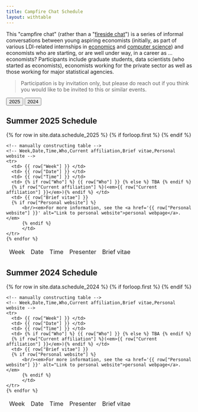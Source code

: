 ```yaml
---
title: Campfire Chat Schedule
layout: withtable
---
```


This "campfire chat" (rather than a "[fireside chat](https://en.wikipedia.org/wiki/Fireside_chats)") is a series of informal conversations between young aspiring economists (initially, as part of various LDI-related internships in <a href="https://aeadataeditor.github.io/projects/project6" alt="Link to internship in economics">economics</a> and <a href="https://transparency-certified.github.io/jobs/cornell" alt="Link to internship in computer science">computer science</a>) and economists who are starting, or are well under way, in a career as ... economists? Participants include graduate students, data scientists (who started as economists), economists working for the private sector as well as those working for major statistical agencies. 

> Participation is by invitation only, but please do reach out if you think you would like to be invited to this or similar events.

<div class="tabs">
  <button class="tablinks active" onclick="openTab(event, 'tab2025')">2025</button>
  <button class="tablinks" onclick="openTab(event, 'tab2024')">2024</button>
</div>

<div id="tab2025" class="tabcontent" style="display: block;">
  <h2>Summer 2025 Schedule</h2>
  <table class="display">
    {% for row in site.data.schedule_2025 %}
      {% if forloop.first %}
      <thead>
      <tr>
        <td> Week </td>
        <td> Date </td>
        <td> Time </td>
        <td> Presenter </td>
        <td> Brief vitae </td>
      </tr>
      </thead>
      {% endif %}

    <!-- manually constructing table -->
    <!-- Week,Date,Time,Who,Current affiliation,Brief vitae,Personal website -->
    <tr>
      <td> {{ row["Week"] }} </td>
      <td> {{ row["Date"] }} </td>
      <td> {{ row["Time"] }} </td>
      <td> {% if row["Who"] %} {{ row["Who"] }} {% else %} TBA {% endif %}
      {% if row["Current affiliation"] %}(<em>{{ row["Current affiliation"] }}</em>){% endif %} </td>
      <td> {{ row["Brief vitae"] }} 
      {% if row["Personal website"] %}
          <br/><em>For more information, see the <a href='{{ row["Personal website"] }}' alt="Link to personal website">personal webpage</a>.</em> 
          {% endif %}
          </td>
    </tr>
    {% endfor %}
  </table>
</div>

<div id="tab2024" class="tabcontent">
  <h2>Summer 2024 Schedule</h2>
  <table class="display">
    {% for row in site.data.schedule_2024 %}
      {% if forloop.first %}
      <thead>
      <tr>
        <td> Week </td>
        <td> Date </td>
        <td> Time </td>
        <td> Presenter </td>
        <td> Brief vitae </td>
      </tr>
      </thead>
      {% endif %}

    <!-- manually constructing table -->
    <!-- Week,Date,Time,Who,Current affiliation,Brief vitae,Personal website -->
    <tr>
      <td> {{ row["Week"] }} </td>
      <td> {{ row["Date"] }} </td>
      <td> {{ row["Time"] }} </td>
      <td> {% if row["Who"] %} {{ row["Who"] }} {% else %} TBA {% endif %}
      {% if row["Current affiliation"] %}(<em>{{ row["Current affiliation"] }}</em>){% endif %} </td>
      <td> {{ row["Brief vitae"] }} 
      {% if row["Personal website"] %}
          <br/><em>For more information, see the <a href='{{ row["Personal website"] }}' alt="Link to personal website">personal webpage</a>.</em> 
          {% endif %}
          </td>
    </tr>
    {% endfor %}
  </table>
</div>

<script>
function openTab(evt, tabName) {
  var i, tabcontent, tablinks;
  tabcontent = document.getElementsByClassName("tabcontent");
  for (i = 0; i < tabcontent.length; i++) {
    tabcontent[i].style.display = "none";
  }
  tablinks = document.getElementsByClassName("tablinks");
  for (i = 0; i < tablinks.length; i++) {
    tablinks[i].className = tablinks[i].className.replace(" active", "");
  }
  document.getElementById(tabName).style.display = "block";
  // Force a layout recalculation to ensure proper width
  document.getElementById(tabName).style.width = "100%";
  document.getElementById(tabName).querySelector("table").style.width = "100%";
  evt.currentTarget.className += " active";
}

// Execute after page load to ensure initial tab is properly sized
document.addEventListener("DOMContentLoaded", function() {
  document.getElementById("tab2025").style.width = "100%";
  document.getElementById("tab2025").querySelector("table").style.width = "100%";
});
</script>


